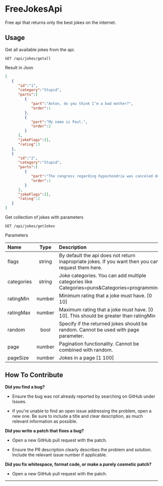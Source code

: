 # FreeJokesApi
Free api that returns only the best jokes on the internet.

## Usage

Get all available jokes from the api.

```
GET /api/jokes/getall
```
Result in Json

```json
[
   {
      "id":"1",
      "category":"Stupid",
      "parts":[
         {
            "part":"Anton, do you think I’m a bad mother?",
            "order":1
         },
         {
            "part":"My name is Paul.",
            "order":2
         }
      ],
      "jokeFlags":[],
      "rating":3
   },
   {
      "id":"2",
      "category":"Stupid",
      "parts":[
         {
            "part":"The congress regarding hypochondria was canceled due to illness.",
            "order":1
         }
      ],
      "jokeFlags":[],
      "rating":2
   }
]
```

Get collection of jokes with parameters

```
GET /api/jokes/getJokes
```

Parameters

| Name          | Type          | Description  |
| :-------------|:-------------:| :-----------------------------------------------------------------------------|
| flags         | string        | By default the api does not return inapropriate jokes. If you want then you can request them here. |
| categories    | string        | Joke categories. You can add multiple categories like Categories=puns&Categories=programming       |
| ratingMin     | number        | Minimum rating that a joke must have. [0 10]                                                       |
| ratingMax     | number        | Maximum rating that a joke must have. [0 10]. This should be greater than ratingMin                |
| random        | bool          | Specify if the returned jokes should be random. Cannot be used with page parameter.                |
| page          | number        | Pagination functionality. Cannot be combined with random.                                          |
| pageSize      | number        | Jokes in a page [1 100]                                                                            |

## How To Contribute

**Did you find a bug?**

* Ensure the bug was not already reported by searching on GitHub under Issues.

* If you're unable to find an open issue addressing the problem, open a new one. Be sure to include a title and clear description, as much relevant information as possible.

**Did you write a patch that fixes a bug?**

* Open a new GitHub pull request with the patch.

* Ensure the PR description clearly describes the problem and solution. Include the relevant issue number if applicable.

**Did you fix whitespace, format code, or make a purely cosmetic patch?**

* Open a new GitHub pull request with the patch.

- - - -


